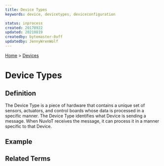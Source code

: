 ```yaml
---
title: Device Types
keywords: device, devicetypes, deviceconfiguration

status: inprocess
created: 20170922
updated: 20210819
createdby: bytemaster-0xff
updatedby: JennyWrenWolf
---
```

[Home](../Index.md) > [Devices](Index.md)

# Device Types

## Definition

The Device Type is a piece of hardware that contains a unique set of sensors, actuators, and control boards whose data is processed in a specific manner. The Device Type identifies what Device is sending a message.  When NuvIoT receives the message, it can process it in a manner specific to that Device.  

## Example
 
## Related Terms